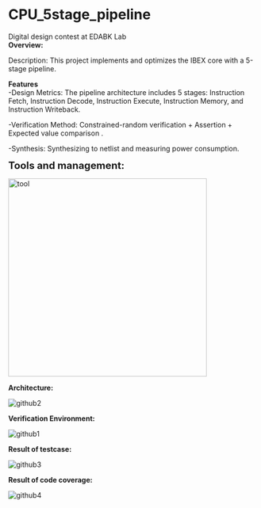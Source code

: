 # CPU_5stage_pipeline
Digital design contest at EDABK Lab   
<span style="font-size: 120 px;">**Overview:**</span>

Description: This project implements and optimizes the IBEX core with a 5-stage pipeline.

<span style="font-size: 120 px;">**Features**</span>  
-Design Metrics: The pipeline architecture includes 5 stages: Instruction Fetch, Instruction Decode, Instruction Execute, Instruction Memory, and Instruction Writeback.

-Verification Method: Constrained-random verification + Assertion + Expected value comparison .

-Synthesis: Synthesizing to netlist and measuring power consumption.

<span style="font-size: 20px;">**Tools and management:**</span>

<img src="https://github.com/user-attachments/assets/624d8bb1-5def-4ba0-9940-87c740d11205" alt="tool" width="400"/>


<span style="font-size: 120 px;">**Architecture:**</span>


![github2](https://github.com/user-attachments/assets/cca8d703-f45d-44c4-bafb-9533e0a033e7)

<span style="font-size: 120 px;">**Verification Environment:**</span>

![github1](https://github.com/user-attachments/assets/3b6e3688-43a3-472e-a07f-fe402143d447)

<span style="font-size: 120 px;">**Result of testcase:**</span>

![github3](https://github.com/user-attachments/assets/028978a9-d3ae-4c86-b894-0c01caeef0e9)

<span style="font-size: 120 px;">**Result of code coverage:**</span>

![github4](https://github.com/user-attachments/assets/1b3c9524-9112-44cf-8db2-f6b93f377aa4)
